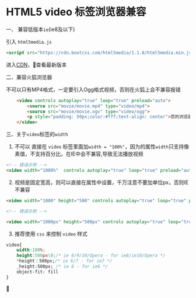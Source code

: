 # HTML5 video 标签浏览器兼容

一、 兼容低版本`ie`(ie8及以下)

引入 `html5media.js`

```html
<script src="https://cdn.bootcss.com/html5media/1.1.8/html5media.min.js"></script>
```

进入[CDN](http://www.bootcdn.cn/html5media/)，查看最新版本 

二、兼容火狐浏览器

不可以只有MP4格式，一定要引入Ogg格式视频，否则在火狐上会不兼容报错

```html
    <video controls autoplay="true" loop="true" preload="auto">
        <source src="movie/movie.mp4" type="video/mp4">
        <source src="movie/movie.ogv" type="video/ogg">
        <p style="padding: 50px;color:#fff;text-align: center">您的浏览器不支持 HTML5 video 标签。</p>
    </video>

```

三、关于`video`标签的`width`

1. 不可以 直接在 `video` 标签里面加`width = "100%"`，因为的属性`width`只支持像素值，不支持百分比。在IE中会不兼容,导致无法播放视频

```html
<!-- 错误示例 -->
<video width="1000%"  controls autoplay="true" loop="true" preload="auto">
```

2. 视频是固定宽高，则可以直接在属性中设置，千万注意不要加单位px，否则IE不兼容

```html
<video width="1000" height="500" controls autoplay="true" loop="true" preload="auto">

<!-- 错误示例 -->

<video width="1000px" height="500px" controls autoplay="true" loop="true" preload="auto">

```

3. 推荐使用 `css` 来控制 `video` 样式

```css
video{
    width:100%;
    height:500px\0;/* ie 8/9/10/Opera - for ie8/ie10/Opera */
    *height：500px;/* ie 6/7 - for ie7 */
    _height:500px; /* ie 6 - for ie6 */
    object-fit: fill
}

```
